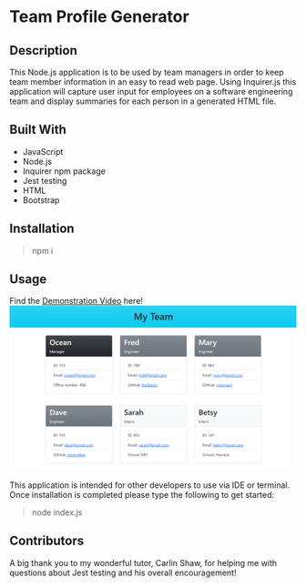 # Team Profile Generator

## Description

This Node.js application is to be used by team managers in order to keep team member information in an easy to read web page. Using Inquirer.js this application will capture user input for employees on a software engineering team and display summaries for each person in a generated HTML file. 

## Built With

* JavaScript
* Node.js
* Inquirer npm package
* Jest testing
* HTML
* Bootstrap

## Installation
> npm i

## Usage
Find the [Demonstration Video]() here!  
![generated site preview](./assets/html-preview.png)

This application is intended for other developers to use via IDE or terminal. Once installation is completed please type the following to get started:
> node index.js

## Contributors
A big thank you to my wonderful tutor, Carlin Shaw, for helping me with questions about Jest testing and his overall encouragement!
